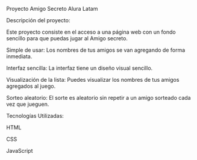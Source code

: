 Proyecto Amigo Secreto Alura Latam

Descripción del proyecto: 

Este proyecto consiste en el acceso a una página web con un fondo sencillo para que puedas jugar al Amigo secreto. 

Simple de usar: Los nombres de tus amigos se van agregando de forma inmediata.

Interfaz sencilla: La interfaz tiene un diseño visual sencillo. 

Visualización de la lista: Puedes visualizar los nombres de tus amigos agregados al juego.

Sorteo aleatorio: El sorte es aleatorio sin repetir a un amigo sorteado cada vez que jueguen.  




Tecnologías Utilizadas:

HTML 

CSS

JavaScript
